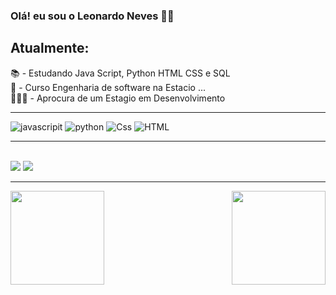 ### Olá! eu sou o Leonardo Neves ✌🏼
## Atualmente:
📚 - Estudando Java Script, Python HTML CSS e SQL
<br>
🔭 - Curso Engenharia de software na Estacio ...
<br>
👨🏻‍💻 - Aprocura de um Estagio em Desenvolvimento

 <hr>
<div>
  
![javascripit](https://img.shields.io/badge/JavaScript-F7DF1E?style=for-the-badge&logo=javascript&logoColor=black)
![python](https://img.shields.io/badge/Python-14354C?style=for-the-badge&logo=python&logoColor=white)
![Css](https://img.shields.io/badge/CSS-239120?&style=for-the-badge&logo=css3&logoColor=white)
![HTML](https://img.shields.io/badge/HTML5-E34F26?style=for-the-badge&logo=html5&logoColor=white)  

</div>
 <hr>
<br>
 
<div>
  <a href="https://www.instagram.com/leonardo_nevess_/" target="_blank"><img src="https://img.shields.io/badge/-Instagram-%23E4405F?style=for-the-badge&logo=instagram&logoColor=white" target="_blank"></a> 
<a href="#" target="_blank"><img src="https://img.shields.io/badge/-LinkedIn-%230077B5?style=for-the-badge&logo=linkedin&logoColor=white" target="_blank"></a> 

</div>


 <hr>

  <img align="right"  height="150" width="150" src="https://media.tenor.com/Hgsv_IXi7CAAAAAi/fly-away-din-djarin.gif">
    <img align="left"  height="150" width="150" src="https://media.tenor.com/iB2zknoEp94AAAAi/shooting-fire-din-djarin.gif">
  
